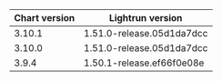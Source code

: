 | Chart version | Lightrun version          |
|---------------|---------------------------|
| 3.10.1        | 1.51.0-release.05d1da7dcc |
| 3.10.0        | 1.51.0-release.05d1da7dcc |
| 3.9.4         | 1.50.1-release.ef66f0e08e |
